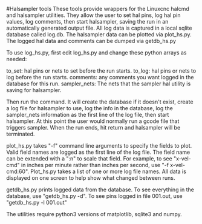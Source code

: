 #Halsampler tools
These tools provide wrappers for the Linuxcnc halcmd and halsampler utilities.
They allow the user to set hal pins, log hal pin values, log comments, then start
halsampler, saving the run in an automatically generated output file. All log
data is captured in a local sqlite database called log.db. The halsampler data can
be plotted via plot_hs.py. The logged hal data and comments can be dumped via
getdb_hs.py

To use log_hs.py, first edit log_hs.py and change these python arrays as needed:

to_set: hal pins or nets to set before the run starts.
to_log: hal pins or nets to log before the run starts.
comments: any comments you want logged in the database for this run.
sampler_nets: The nets that the sampler hal utility is saving for halsampler.

Then run the command. It will create the database if it doesn't exist,
create a log file for halsampler to use, log the info in the database, log the
sampler_nets information as the first line of the log file, then start
halsampler. At this point the user would normally run a gcode file that
triggers sampler. When the run ends, hit return and halsampler will be
terminated.

plot_hs.py takes "-f" command line arguments to specify the fields to plot.
Valid field names are logged as the first line of the log file. The
field name can be extended with a ":n" to scale that field. For example, to see
"x-vel-cmd" in inches per minute rather than inches per second, use
"-f x-vel-cmd:60". Plot_hs.py takes a list of one or more log file names. All
data is displayed on one screen to help show what changed between runs.

getdb_hs.py prints logged data from the database. To see everything in the
database, use "getdb_hs.py -d". To see pins logged in file 001.out, use
"getdb_hs.py -l 001.out"

The utilities require python3 versions of matplotlib, sqlite3 and numpy.
